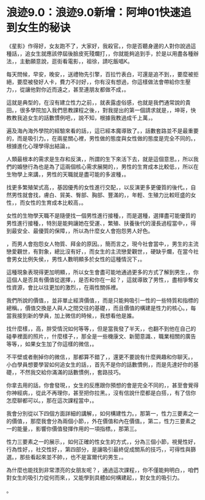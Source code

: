 # 浪迹9.0：浪迹9.0新增：阿坤01快速追到女生的秘诀

《星影》作得好，女友跑不了，大家好，我殺官。，你是否聽身邊的人對你說過這種話，，追女生就應該停屆後臉皮死殘爛打，，你就能夠追到手，於是以用盡各種辦法，，主動願意說，逛街看電影，，祖徐，請吃飯唱K。

每天問候，早安，晚安，，送禮物先引擎，百拉竹表白，可還是追不到，，要麼被拒絕，要麼被發好人卡，費力不討好，，你有沒有想過，你這樣做法會帶給你生壓力，，從讓他對你近而遠之，甚至連朋友都做不成，。

這就是典型的，在沒有建立性力之前，，就表露虛俗感，也就是我們通常說的貴田。，很多學院加入我們思教課程之後，，對我提出的第一個請求就是，，坤哥，快教教我追女生的話數慣例吧，，說不知，根據我教過成千上萬，。

遍及海內海外學院的經驗來看的話，，這已經本魔導致了。，話數套路並不是最重要的，而是吸引力。，在兩星關心裡，男性做的態度與女性做的態度是完全不同的。，根據進化心理學得出結論，。

人類最根本的需求是生存和反演，，所謂的生下來活下去，就是這個意思。，所以我們的婚戀行為也是為了這兩個核心需求展開的，，男性的生育成本比較低，，所以在生物學上來講，，男性的天職就是盡可能的多波種，。

找更多繁殖架式高，，基因優秀的女性進行交配，，以反演更多更優質的後代。，自然男性就會找，膚白、貿美、臀部、胸部、豐滿的，，年輕、生殖力比較旺盛的女性，，而女性的生育成本比較高，。

女性的生物學天職不是隨便找一個男性進行接種，，而是選種，選擇盡可能優質的男性進行接種，，特別是能夠讓她在受運、，繁殖、扶養後代的漫長過程當中，，得到最安全、最優質的保障，，所以為什麼女人會抱怨男人好色。

，而男人會抱怨女人物質、拜金的原因。，簡而言之，現今社會當中，，男生的主流戀愛觀世，有對象，總比沒有好，，而女生的主流戀愛觀世，，硬缺乎爛，在當今社會男女比例失侯，，男性人數明顯多於女性的這種情況下，。

這種現象表現得更加明顯，，所以女生會盡可能地通過更多的方式了解到男生，，你這個人是否具有價值從選擇，，是否和你在一起？，這就導致了男性，，盡相爭奪女性資源，會比以往更加的激烈，，在兩性關係裡。

我們所說的價值，，並非單止經濟價值，，而是只能夠吸引一性的一些特質和指標的總稱。，價值交換是人與人之間交往的基礎，，而且價值的構建是性力的核心。，每當我接到新的學員，加上微信的時候，，我想看他是誰。

找什麼樣，，高，胖受情況如何等等，，但是當我發了半天，，也翻不到他在自己的碰拳裡面的照片，，什麼樣子，，那全是一些機康文、新聞意識、，職業相關的廣告等等，，如果女生加了你這樣的微信，。

不平壁或者刪掉你的微信，，那都算不錯了，，還更不要說有什麼興趣和你聊天。，小白學員想要學習如何追女生的話，，首先不是你的話數慣例，，而是先達好你的基礎，，不然我交給你滿滿的話數慣例，，套路技巧。

你拿去用的話，你會發現，，女生的反應跟你預想的會是完全不同的，，甚至會覺得你神經病，，從此不再理你，甚至把你拉黑。，沒有信說什麼都是白搭，，有了信你怎麼聊都可以。，那在這次課程當中，。

我會分別從以下四個方面詳細的講解，，如何構建性力。，那第一，性力三要素之一的價值，，那麼我會分為兩個小節，，外在價值和內在價值。，第二，性力三要素之一的能量，，影響你價值發揮作用的一項指標。，那第三。

性力三要素之一的展示，，如何正確的性女生的方式，，分為三個小節，視覺性好，行為性好，，社交性好，，第四部分，是讓吸引最終促成關系的技巧，，可得性與篩選。，那些看起來並不帥，，也不是富爾代的男生，。

為什麼也能找到非常漂亮的女朋友呢？，通過這次課程，，你不僅能夠明白，，咱們對女生的吸引力從何而來，，又能學到具體如何構建起，，對女生的吸引力。

。